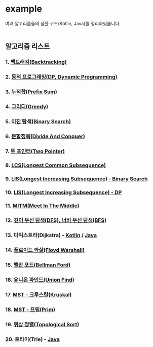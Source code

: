# example
여러 알고리즘들의 샘플 코드(Kotlin, Java)를 정리하였습니다.
<br>
<br>

## 알고리즘 리스트
### 1. [백트래킹(Backtracking)](https://velog.io/@pnlkc/%EB%B0%B1%ED%8A%B8%EB%9E%98%ED%82%B9)

### 2. [동적 프로그래밍(DP, Dynamic Programming)](https://velog.io/@pnlkc/Dynamic-Programming)

### 3. [누적합(Prefix Sum)](https://velog.io/@pnlkc/%EB%88%84%EC%A0%81%ED%95%A9)

### 4. [그리디(Greedy)](https://velog.io/@pnlkc/%EA%B7%B8%EB%A6%AC%EB%94%94)

### 5. [이진 탐색(Binary Search)](https://velog.io/@pnlkc/%EC%9D%B4%EC%A7%84-%ED%83%90%EC%83%89)

### 6. [분할정복(Divide And Conquer)](https://github.com/pnlkc/CodingTest/blob/main/example/%EB%B6%84%ED%95%A0%EC%A0%95%EB%B3%B5.kt)

### 7. [투 포인터(Two Pointer)](https://github.com/pnlkc/CodingTest/blob/main/example/Two_Pointer.kt)

### 8. [LCS(Longest Common Subsequence)](https://github.com/pnlkc/CodingTest/blob/main/example/LCS.kt)

### 9. [LIS(Longest Increasing Subsequence) - Binary Search](https://github.com/pnlkc/CodingTest/blob/main/example/LIS_Binary_Search.kt)

### 10. [LIS(Longest Increasing Subsequence) - DP](https://github.com/pnlkc/CodingTest/blob/main/example/LIS_DP.kt)

### 11. [MITM(Meet In The Middle)](https://github.com/pnlkc/CodingTest/blob/main/example/MEET_IN_THE_MIDDLE.kt)

### 12. [깊이 우선 탐색(DFS), 너비 우선 탐색(BFS)](https://velog.io/@pnlkc/DFS-BFS)

### 13. 다익스트라(Dijkstra) - [Kotlin](https://github.com/pnlkc/CodingTest/blob/main/example/%EB%8B%A4%EC%9D%B5%EC%8A%A4%ED%8A%B8%EB%9D%BC.kt) / [Java](https://github.com/pnlkc/CodingTest/blob/main/example/%EB%8B%A4%EC%9D%B5%EC%8A%A4%ED%8A%B8%EB%9D%BC.java)

### 14. [플로이드 와샬(Floyd Warshall)](https://github.com/pnlkc/CodingTest/blob/main/example/%ED%94%8C%EB%A1%9C%EC%9D%B4%EB%93%9C%20%EC%99%80%EC%83%AC.kt)  

### 15. [벨만 포드(Bellman Ford)](https://github.com/pnlkc/CodingTest/blob/main/example/%EB%B2%A8%EB%A7%8C%20%ED%8F%AC%EB%93%9C.kt)

### 16. [유니온 파인드(Union Find)](https://github.com/pnlkc/CodingTest/blob/main/example/Union_Find.kt)

### 17. [MST - 크루스칼(Kruskal)](https://github.com/pnlkc/CodingTest/blob/main/example/MST_Kruskal.kt)

### 18. [MST - 프림(Prim)](https://github.com/pnlkc/CodingTest/blob/main/example/MST_Prim.kt)

### 19. [위상 정렬(Topological Sort)](https://github.com/pnlkc/CodingTest/blob/main/example/%EC%9C%84%EC%83%81%20%EC%A0%95%EB%A0%AC.java)

### 20. 트라이(Trie) - [Java](https://github.com/pnlkc/CodingTest/blob/main/example/Trie.java)
